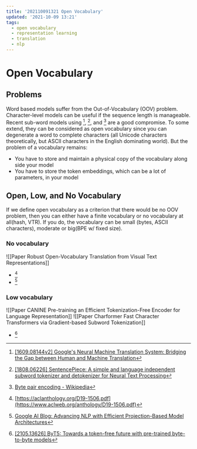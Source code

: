 ```yaml
---
title: '202110091321 Open Vocabulary'
updated: '2021-10-09 13:21'
tags:
  - open vocabulary
  - representation learning
  - translation
  - nlp
---
```


# Open Vocabulary

## Problems
Word based models suffer from the Out-of-Vocabulary (OOV) problem. Character-level models can be useful if the sequence length is manageable. Recent sub-word models using [^1], [^2], and [^3]  are a good compromise. To some extend, they can be considered as open vocabulary since you can degenerate a word to complete characters (all Unicode characters theoretically, but ASCII characters in the English dominating world). But the problem of a vocabulary remains:
- You have to store and maintain a physical copy of the vocabulary along side your model
- You have to store the token embeddings, which can be a lot of parameters, in your model

## Open, Low, and No Vocabulary

If we define open vocabulary as a criterion that there would be no OOV problem, then you can either have a finite vocabulary or no vocabulary at all(hash, VTR). If you do, the vocabulary can be small (bytes, ASCII characters), moderate or big(BPE w/ fixed size).

### No vocabulary
![[Paper Robust Open-Vocabulary Translation from Visual Text Representations]]
- [^4]
- [^5]

### Low vocabulary
![[Paper CANINE Pre-training an Efficient Tokenization-Free Encoder for Language Representation]]
![[Paper Charformer Fast Character Transformers via Gradient-based Subword Tokenization]]
- [^7]


[^1]: [[1609.08144v2] Google's Neural Machine Translation System: Bridging the Gap between Human and Machine Translation](https://arxiv.org/abs/1609.08144v2)
[^2]: [[1808.06226] SentencePiece: A simple and language independent subword tokenizer and detokenizer for Neural Text Processing](https://arxiv.org/abs/1808.06226)
[^3]: [Byte pair encoding - Wikipedia](https://en.wikipedia.org/wiki/Byte_pair_encoding)
[^4]: [https://aclanthology.org/D19-1506.pdf](https://www.aclweb.org/anthology/D19-1506.pdf)
[^5]: [Google AI Blog: Advancing NLP with Efficient Projection-Based Model Architectures](https://ai.googleblog.com/2020/09/advancing-nlp-with-efficient-projection.html)
[^6]: [[2106.12672] Charformer: Fast Character Transformers via Gradient-based Subword Tokenization](https://arxiv.org/abs/2106.12672)
[^7]: [[2105.13626] ByT5: Towards a token-free future with pre-trained byte-to-byte models](https://arxiv.org/abs/2105.13626)